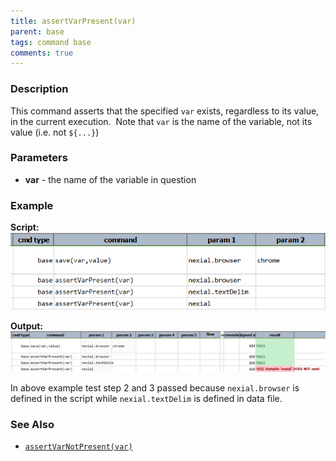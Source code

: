 ```yaml
---
title: assertVarPresent(var)
parent: base
tags: command base
comments: true
---
```


### Description
This command asserts that the specified `var` exists, regardless to its value, in the current execution.  
Note that `var` is the name of the variable, not its value (i.e. not `${...}`)


### Parameters
- **var** \- the name of the variable in question


### Example
**Script:** <br/>
![](image/assertVarPresent(var)_01.png)

**Output:**
![](image/assertVarPresent(var)_02.png)

In above example test step 2 and 3 passed because `nexial.browser` is defined in the script while 
`nexial.textDelim` is defined in data file. 


### See Also
- [`assertVarNotPresent(var)`](assertVarNotPresent(var))
